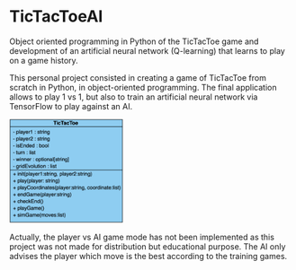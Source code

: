 # TicTacToeAI
Object oriented programming in Python of the TicTacToe game and development of an artificial neural network (Q-learning) that learns to play on a game history.

This personal project consisted in creating a game of TicTacToe from scratch in Python, in object-oriented programming. The final application allows to play 1 vs 1, but also to train an artificial neural network via TensorFlow to play against an AI. 

<img src="https://github.com/vkhamesi/TicTacToeAI/blob/main/diagram.png" width="40%">

Actually, the player vs AI game mode has not been implemented as this project was not made for distribution but educational purpose. The AI only advises the player which move is the best according to the training games.
